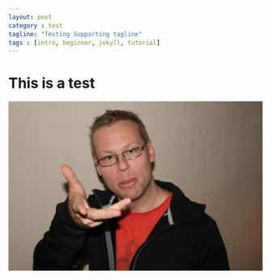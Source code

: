 ```yaml
---
layout: post
category : test
tagline: "Testing Supporting tagline"
tags : [intro, beginner, jekyll, tutorial]
---
```


This is a test
==============

![Ola Karlsson](/images/ola_karlsson.jpg "Ola Karlsson")